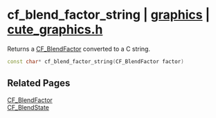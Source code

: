 # cf_blend_factor_string | [graphics](https://github.com/RandyGaul/cute_framework/blob/master/docs/graphics_readme.md) | [cute_graphics.h](https://github.com/RandyGaul/cute_framework/blob/master/include/cute_graphics.h)

Returns a [CF_BlendFactor](https://github.com/RandyGaul/cute_framework/blob/master/docs/graphics/cf_blendfactor.md) converted to a C string.

```cpp
const char* cf_blend_factor_string(CF_BlendFactor factor)
```

## Related Pages

[CF_BlendFactor](https://github.com/RandyGaul/cute_framework/blob/master/docs/graphics/cf_blendfactor.md)  
[CF_BlendState](https://github.com/RandyGaul/cute_framework/blob/master/docs/graphics/cf_blendstate.md)  

